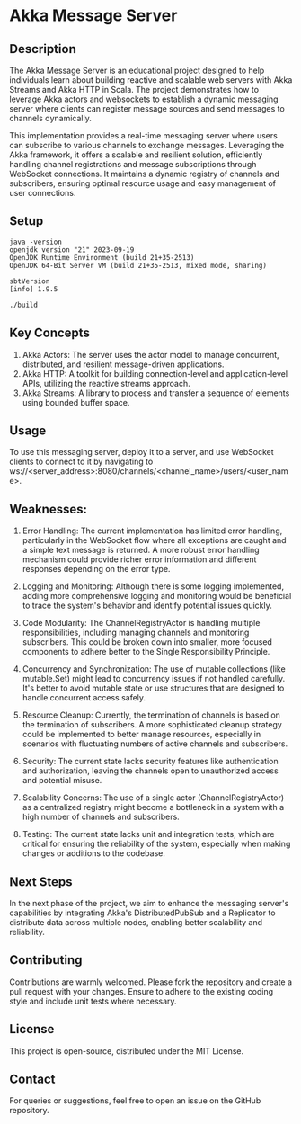 # Akka Message Server

## Description

The Akka Message Server is an educational project designed to help individuals learn about building reactive and scalable web servers with Akka Streams and Akka HTTP in Scala. The project demonstrates how to leverage Akka actors and websockets to establish a dynamic messaging server where clients can register message sources and send messages to channels dynamically.

This implementation provides a real-time messaging server where users can subscribe to various channels to exchange messages. Leveraging the Akka framework, it offers a scalable and resilient solution, efficiently handling channel registrations and message subscriptions through WebSocket connections. It maintains a dynamic registry of channels and subscribers, ensuring optimal resource usage and easy management of user connections.

## Setup

```
java -version
openjdk version "21" 2023-09-19
OpenJDK Runtime Environment (build 21+35-2513)
OpenJDK 64-Bit Server VM (build 21+35-2513, mixed mode, sharing)
```

```
sbtVersion
[info] 1.9.5
```

```sh
./build
```

## Key Concepts

1. Akka Actors: The server uses the actor model to manage concurrent, distributed, and resilient message-driven applications.
2. Akka HTTP: A toolkit for building connection-level and application-level APIs, utilizing the reactive streams approach.
3. Akka Streams: A library to process and transfer a sequence of elements using bounded buffer space.


## Usage

To use this messaging server, deploy it to a server, and use WebSocket clients to connect to it by navigating to ws://<server_address>:8080/channels/<channel_name>/users/<user_name>.

## Weaknesses:

1. Error Handling: The current implementation has limited error handling, particularly in the WebSocket flow where all exceptions are caught and a simple text message is returned. A more robust error handling mechanism could provide richer error information and different responses depending on the error type.

2. Logging and Monitoring: Although there is some logging implemented, adding more comprehensive logging and monitoring would be beneficial to trace the system's behavior and identify potential issues quickly.

3. Code Modularity: The ChannelRegistryActor is handling multiple responsibilities, including managing channels and monitoring subscribers. This could be broken down into smaller, more focused components to adhere better to the Single Responsibility Principle.

4. Concurrency and Synchronization: The use of mutable collections (like mutable.Set) might lead to concurrency issues if not handled carefully. It's better to avoid mutable state or use structures that are designed to handle concurrent access safely.

5. Resource Cleanup: Currently, the termination of channels is based on the termination of subscribers. A more sophisticated cleanup strategy could be implemented to better manage resources, especially in scenarios with fluctuating numbers of active channels and subscribers.

6. Security: The current state lacks security features like authentication and authorization, leaving the channels open to unauthorized access and potential misuse.

7. Scalability Concerns: The use of a single actor (ChannelRegistryActor) as a centralized registry might become a bottleneck in a system with a high number of channels and subscribers.

8. Testing: The current state lacks unit and integration tests, which are critical for ensuring the reliability of the system, especially when making changes or additions to the codebase.


## Next Steps

In the next phase of the project, we aim to enhance the messaging server's capabilities by integrating Akka's DistributedPubSub and a Replicator to distribute data across multiple nodes, enabling better scalability and reliability.

## Contributing

Contributions are warmly welcomed. Please fork the repository and create a pull request with your changes. Ensure to adhere to the existing coding style and include unit tests where necessary.

## License
This project is open-source, distributed under the MIT License.

## Contact
For queries or suggestions, feel free to open an issue on the GitHub repository.


